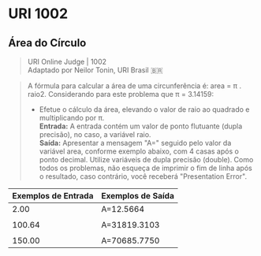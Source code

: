 # URI 1002

## Área do Círculo

>URI Online Judge | 1002  
>Adaptado por Neilor Tonin, URI Brasil :brazil:

>A fórmula para calcular a área de uma circunferência é: area = π . raio2. Considerando para este problema que π = 3.14159:  
>- Efetue o cálculo da área, elevando o valor de raio ao quadrado e multiplicando por π.  
**Entrada:** A entrada contém um valor de ponto flutuante (dupla precisão), no caso, a variável raio.  
**Saída:** Apresentar a mensagem "A=" seguido pelo valor da variável area, conforme exemplo abaixo, com 4 casas após o ponto decimal. Utilize variáveis de dupla precisão (double). Como todos os problemas, não esqueça de imprimir o fim de linha após o resultado, caso contrário, você receberá "Presentation Error".

| Exemplos de Entrada | Exemplos de Saída |
| ------------------- | ----------------- |
| 2.00                | A=12.5664         |
|                     |                   |
| 100.64              | A=31819.3103      |
|                     |                   |
| 150.00              | A=70685.7750      |
